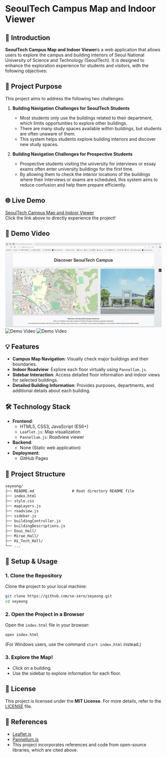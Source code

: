 # SeoulTech Campus Map and Indoor Viewer

## 🚀 Introduction
**SeoulTech Campus Map and Indoor Viewer**is a web application that allows users to explore the campus and building interiors of Seoul National University of Science and Technology (SeoulTech).
It is designed to enhance the exploration experience for students and visitors, with the following objectives:

## 🎯 Project Purpose
This project aims to address the following two challenges:

1. **Building Navigation Challenges for SeoulTech Students**  
   - Most students only use the buildings related to their department, which limits opportunities to explore other buildings.  
   - There are many study spaces available within buildings, but students are often unaware of them.
   - This system helps students explore building interiors and discover new study spaces.


2. **Building Navigation Challenges for Prospective Students**  
   - Prospective students visiting the university for interviews or essay exams often enter university buildings for the first time.
   - By allowing them to check the interior locations of the buildings where their interviews or exams are scheduled, this system aims to reduce confusion and help them prepare efficiently.


## 🌐 Live Demo
[SeoulTech Campus Map and Indoor Viewer](https://se-zero.github.io/seyeong/)  
Click the link above to directly experience the project!

## 🎥 Demo Video
![Demo Video](./demo_video/demo1.gif)
![Demo Video](./demo_video/demo2.gif)
![Demo Video](./demo_video/demo3.gif)

## 💡 Features
- **Campus Map Navigation**: Visually check major buildings and their boundaries.
- **Indoor Roadview**: Explore each floor virtually using `Pannellum.js`.
- **Sidebar Interaction**: Access detailed floor information and indoor views for selected buildings.
- **Detailed Building Information**: Provides purposes, departments, and additional details about each building.

## 🛠️ Technology Stack
- **Frontend**:
  - HTML5, CSS3, JavaScript (ES6+)
  - `Leaflet.js`: Map visualization
  - `Pannellum.js`: Roadview viewer
- **Backend**:
  - None (Static web application)
- **Deployment**:
  - GitHub Pages

## 📂 Project Structure
```plaintext
seyeong/
├── README.md                 # Root directory README file
├── index.html
├── style.css
├── mapLayers.js
├── roadview.js
├── sidebar.js
├── buildingController.js
├── buildingDescriptions.js
├── Eoui_Hall/
├── Mirae_Hall/
├── Hi_Tech_Hall/
└── ...  
```


## 🔧 Setup & Usage
### 1. Clone the Repository
Clone the project to your local machine:
```bash
git clone https://github.com/se-zero/seyeong.git
cd seyeong
```
### 2. Open the Project in a Browser
Open the `index.html` file in your browser:
```bash
open index.html
```
(For Windows users, use the command `start index.html` instead.)
### 3. Explore the Map!
- Click on a building.
- Use the sidebar to explore information for each floor.

## 📄 License
This project is licensed under the **MIT License**. For more details, refer to the [LICENSE](LICENSE) file.

## 📖 References
- [Leaflet.js](https://leafletjs.com)
- [Pannellum.js](https://pannellum.org)
- This project incorporates references and code from open-source libraries, which are cited above.



